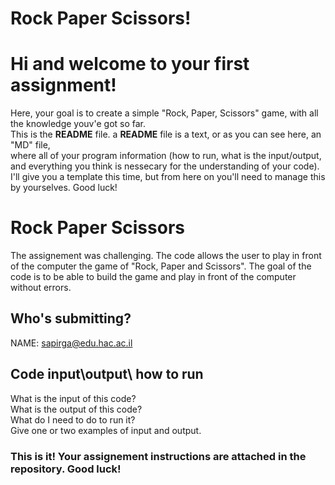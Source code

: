 # Rock Paper Scissors!
# Hi and welcome to your first assignment!
Here, your goal is to create a simple "Rock, Paper, Scissors" game, with all the knowledge youv'e got so far.\
This is the **README** file. a **README** file is a text, or as you can see here, an "MD" file,\
where all of your program information (how to run, what is the input/output, and everything you think is nessecary for the understanding of your code).\
I'll give you a template this time, but from here on you'll need to manage this by yourselves. Good luck!

# Rock Paper Scissors
 The assignement was challenging. 
 The code allows the user to play in front of the computer the game of "Rock, Paper and Scissors". 
 The goal of the code is to be able to build the game and play in front of the computer without errors.

## Who's submitting?
NAME: sapirga@edu.hac.ac.il

## Code input\output\ how to run
What is the input of this code?\
What is the output of this code?\
What do I need to do to run it?\
Give one or two examples of input and output.

### This is it! Your assignement instructions are attached in the repository. Good luck!
